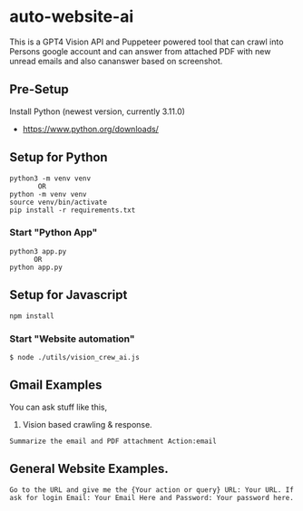 # auto-website-ai

This is a GPT4 Vision API and Puppeteer powered tool that can crawl into Persons google account and can answer from attached PDF with new unread emails and also cananswer based on screenshot.

## Pre-Setup

Install Python (newest version, currently 3.11.0)

- https://www.python.org/downloads/

## Setup for Python

```shell
python3 -m venv venv
       OR
python -m venv venv
source venv/bin/activate
pip install -r requirements.txt
```

### Start "Python App"

```shell
python3 app.py
      OR
python app.py

```

## Setup for Javascript

```shell
npm install
```

### Start "Website automation"

```shell
$ node ./utils/vision_crew_ai.js
```

## Gmail Examples

You can ask stuff like this,

1. Vision based crawling & response.

```
Summarize the email and PDF attachment Action:email
```

## General Website Examples.

```
Go to the URL and give me the {Your action or query} URL: Your URL. If ask for login Email: Your Email Here and Password: Your password here.
```
